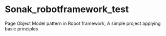# Sonak_robotframework_test
Page Object Model pattern in Robot framework, A simple project applying basic principles
